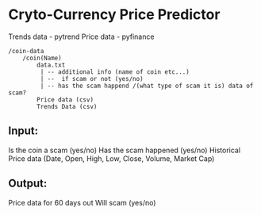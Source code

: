 # Cryto-Currency Price Predictor


Trends data - pytrend
Price data - pyfinance



```
/coin-data
    /coin(Name)
        data.txt
         | -- additional info (name of coin etc...)
         | --  if scam or not (yes/no)
         | -- has the scam happend /(what type of scam it is) data of scam?
        Price data (csv)
        Trends Data (csv)

```


## Input:

Is the coin a scam (yes/no)
Has the scam happened (yes/no)
Historical Price data (Date, Open, High, Low, Close, Volume, Market Cap)


## Output:

Price data for 60 days out
Will scam (yes/no)
